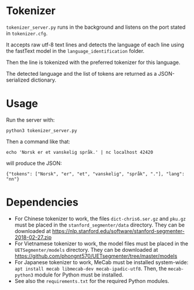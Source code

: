 # Tokenizer

`tokenizer_server.py` runs in the background and listens on the port stated in `tokenizer.cfg`.

It accepts raw utf-8 text lines and detects the language of each line using the fastText model in the `language_identification` folder.

Then the line is tokenized with the preferred tokenizer for this language.

The detected language and the list of tokens are returned as a JSON-serialized dictionary.

# Usage

Run the server with:

`python3 tokenizer_server.py`

Then a command like that:

`echo 'Norsk er et vanskelig språk.' | nc localhost 42420`

will produce the JSON:

`{"tokens": ["Norsk", "er", "et", "vanskelig", "språk", "."], "lang": "nn"}`


# Dependencies

- For Chinese tokenizer to work, the files `dict-chris6.ser.gz` and `pku.gz` must be placed in the `stanford_segmenter/data` directory.
They can be downloaded at https://nlp.stanford.edu/software/stanford-segmenter-2018-02-27.zip
- For Vietnamese tokenizer to work, the model files must be placed in the `UETSegmenter/models` directory.
They can be downloaded at https://github.com/phongnt570/UETsegmenter/tree/master/models
- For Japanese tokenizer to work, MeCab must be installed system-wide:
`apt install mecab libmecab-dev mecab-ipadic-utf8`. Then, the `mecab-python3` module for Python must be installed.
- See also the `requirements.txt` for the required Python modules.

